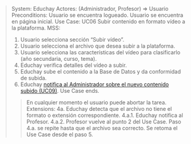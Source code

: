 > System: Educhay
> Actores: (Administrador, Profesor) => Usuario
> Preconditions: Usuario se encuentra logueado. Usuario se encuentra en página inicial.
> Use Case: UC06 Subir contenido en formato vídeo a la plataforma.
> MSS:
> 1. Usuario selecciona sección “Subir vídeo”.
> 2. Usuario selecciona el archivo que desea subir a la plataforma.
> 3. Usuario selecciona las características del vídeo para clasificarlo (año secundaria, curso, tema).
> 4. Educhay verifica detalles del vídeo a subir.
> 5. Educhay sube el contenido a la Base de Datos y da conformidad de subida. 
> 6. Educhay [notifica al Administrador sobre el nuevo contenido subido (UC09)](UC09.md).
> Use Case ends.
>> En cualquier momento el usuario puede abortar la tarea.
> Extensions:
> 4a. Educhay detecta que el archivo no tiene el formato o extensión correspondiente.
>     4.a.1. Educhay notifica al Profesor.
>     4.a.2. Profesor vuelve al punto 2 del Use Case.
> Paso 4.a. se repite hasta que el archivo sea correcto. Se retoma el Use Case desde el paso 5.